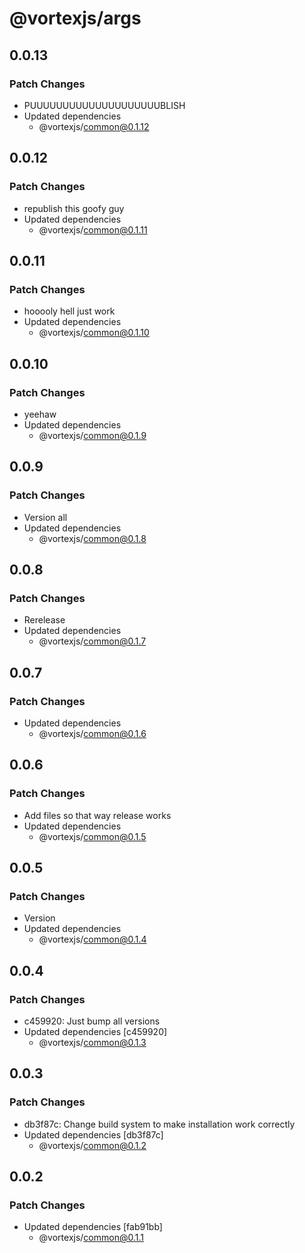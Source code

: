 # @vortexjs/args

## 0.0.13

### Patch Changes

- PUUUUUUUUUUUUUUUUUUUUBLISH
- Updated dependencies
  - @vortexjs/common@0.1.12

## 0.0.12

### Patch Changes

- republish this goofy guy
- Updated dependencies
  - @vortexjs/common@0.1.11

## 0.0.11

### Patch Changes

- hooooly hell just work
- Updated dependencies
  - @vortexjs/common@0.1.10

## 0.0.10

### Patch Changes

- yeehaw
- Updated dependencies
  - @vortexjs/common@0.1.9

## 0.0.9

### Patch Changes

- Version all
- Updated dependencies
  - @vortexjs/common@0.1.8

## 0.0.8

### Patch Changes

- Rerelease
- Updated dependencies
  - @vortexjs/common@0.1.7

## 0.0.7

### Patch Changes

- Updated dependencies
  - @vortexjs/common@0.1.6

## 0.0.6

### Patch Changes

- Add files so that way release works
- Updated dependencies
  - @vortexjs/common@0.1.5

## 0.0.5

### Patch Changes

- Version
- Updated dependencies
  - @vortexjs/common@0.1.4

## 0.0.4

### Patch Changes

- c459920: Just bump all versions
- Updated dependencies [c459920]
  - @vortexjs/common@0.1.3

## 0.0.3

### Patch Changes

- db3f87c: Change build system to make installation work correctly
- Updated dependencies [db3f87c]
  - @vortexjs/common@0.1.2

## 0.0.2

### Patch Changes

- Updated dependencies [fab91bb]
  - @vortexjs/common@0.1.1
